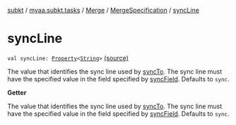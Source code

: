 [subkt](../../../index.md) / [myaa.subkt.tasks](../../index.md) / [Merge](../index.md) / [MergeSpecification](index.md) / [syncLine](./sync-line.md)

# syncLine

`val syncLine: `[`Property`](https://docs.gradle.org/current/javadoc/org/gradle/api/provider/Property.html)`<`[`String`](https://kotlinlang.org/api/latest/jvm/stdlib/kotlin/-string/index.html)`>` [(source)](https://github.com/Myaamori/SubKt/blob/0.1.4/src/main/kotlin/myaa/subkt/tasks/asstasks.kt#L113)

The value that identifies the sync line used by [syncTo](sync-to.md). The sync line
must have the specified value in the field specified by [syncField](sync-field.md).
Defaults to `sync`.

**Getter**

The value that identifies the sync line used by [syncTo](sync-to.md). The sync line
must have the specified value in the field specified by [syncField](sync-field.md).
Defaults to `sync`.

